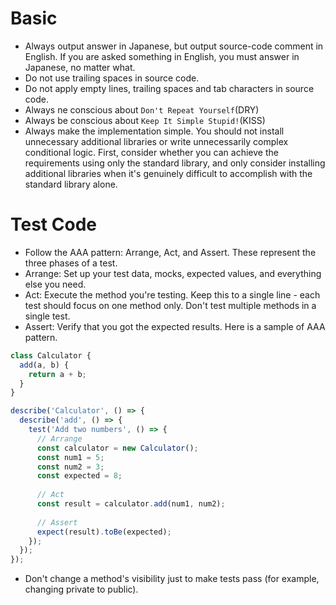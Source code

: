 # Basic
- Always output answer in Japanese, but output source-code comment in English. If you are asked something in English, you must answer in Japanese, no matter what.
- Do not use trailing spaces in source code.
- Do not apply empty lines, trailing spaces and tab characters in source code.
- Always ne conscious about `Don't Repeat Yourself`(DRY) 
- Always be conscious about `Keep It Simple Stupid!`(KISS) 
- Always make the implementation simple. You should not install unnecessary additional libraries or write unnecessarily complex conditional logic. First, consider whether you can achieve the requirements using only the standard library, and only consider installing additional libraries when it's genuinely difficult to accomplish with the standard library alone.

# Test Code
- Follow the AAA pattern: Arrange, Act, and Assert. These represent the three phases of a test.
- Arrange: Set up your test data, mocks, expected values, and everything else you need.
- Act: Execute the method you're testing. Keep this to a single line - each test should focus on one method only. Don't test multiple methods in a single test.
- Assert: Verify that you got the expected results.
Here is a sample of AAA pattern.
```javascript
class Calculator {
  add(a, b) {
    return a + b;
  }
}

describe('Calculator', () => {
  describe('add', () => {
    test('Add two numbers', () => {
      // Arrange
      const calculator = new Calculator();
      const num1 = 5;
      const num2 = 3;
      const expected = 8;
      
      // Act
      const result = calculator.add(num1, num2);
      
      // Assert
      expect(result).toBe(expected);
    });
  });
});

```
- Don't change a method's visibility just to make tests pass (for example, changing private to public).
